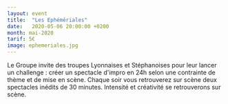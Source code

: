 ```yaml
---
layout: event
title:  "Les Ephémériales"
date:   2020-05-06 20:00:00 +0200
month: mai-2020
tarif: 5€
image: ephemeriales.jpg
---
```


Le Groupe invite des troupes Lyonnaises et Stéphanoises pour leur lancer un challenge : créer un spectacle d'impro en 24h selon une contrainte de thème et de mise en scène. Chaque soir vous retrouverez sur scène deux spectacles inédits de 30 minutes. Intensité et créativité se retrouverons sur scène.
